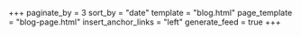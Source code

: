 +++
paginate_by = 3
sort_by = "date"
template = "blog.html"
page_template = "blog-page.html"
insert_anchor_links = "left"
generate_feed = true
+++